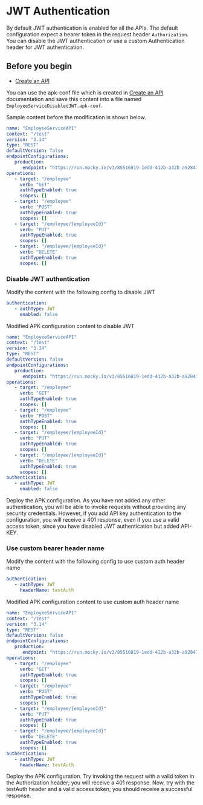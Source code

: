 # JWT Authentication

By default JWT authentication is enabled for all the APIs. The default configuration expect a bearer token in the request header `Authorization`. You can disable the JWT authentication or use a custom Authentication header for JWT authentication. 


## Before you begin

- [Create an API](../../../../get-started/quick-start-guide.md)

You can use the apk-conf file which is created in [Create an API](../../../../get-started/quick-start-guide.md) documentation and save this content into a file named `EmployeeServiceDisabledJWT.apk-conf`.


Sample content before the modification is shown below.

   ```yaml
   name: "EmployeeServiceAPI"
   context: "/test"
   version: "3.14"
   type: "REST"
   defaultVersion: false
   endpointConfigurations:
      production:
         endpoint: "https://run.mocky.io/v3/85516819-1edd-412b-a32b-a9284705a0b4"
   operations:
      - target: "/employee"
        verb: "GET"
        authTypeEnabled: true
        scopes: []
      - target: "/employee"
        verb: "POST"
        authTypeEnabled: true
        scopes: []
      - target: "/employee/{employeeId}"
        verb: "PUT"
        authTypeEnabled: true
        scopes: []
      - target: "/employee/{employeeId}"
        verb: "DELETE"
        authTypeEnabled: true
        scopes: []
   ```

### Disable JWT authentication

Modify the content with the following config to disable JWT
  
   ```yaml
   authentication: 
      - authType: JWT
        enabled: false
   ```

Modified APK configuration content to disable JWT

   ```yaml
   name: "EmployeeServiceAPI"
   context: "/test"
   version: "3.14"
   type: "REST"
   defaultVersion: false
   endpointConfigurations:
      production:
         endpoint: "https://run.mocky.io/v3/85516819-1edd-412b-a32b-a9284705a0b4"
   operations:
      - target: "/employee"
        verb: "GET"
        authTypeEnabled: true
        scopes: []
      - target: "/employee"
        verb: "POST"
        authTypeEnabled: true
        scopes: []
      - target: "/employee/{employeeId}"
        verb: "PUT"
        authTypeEnabled: true
        scopes: []
      - target: "/employee/{employeeId}"
        verb: "DELETE"
        authTypeEnabled: true
        scopes: []
   authentication: 
      - authType: JWT
        enabled: false
   ```
  
  Deploy the APK configuration. As you have not added any other authentication, you will be able to invoke requests without providing any security credentials. However, if you add API key authentication to the configuration, you will receive a 401 response, even if you use a valid access token, since you have disabled JWT authentication but added API-KEY.


### Use custom bearer header name


Modify the content with the following config to use custom auth header name
  
   ```yaml
   authentication: 
      - authType: JWT
        headerName: testAuth
   ```

Modified APK configuration content to use custom auth header name

   ```yaml
   name: "EmployeeServiceAPI"
   context: "/test"
   version: "3.14"
   type: "REST"
   defaultVersion: false
   endpointConfigurations:
      production:
         endpoint: "https://run.mocky.io/v3/85516819-1edd-412b-a32b-a9284705a0b4"
   operations:
      - target: "/employee"
        verb: "GET"
        authTypeEnabled: true
        scopes: []
      - target: "/employee"
        verb: "POST"
        authTypeEnabled: true
        scopes: []
      - target: "/employee/{employeeId}"
        verb: "PUT"
        authTypeEnabled: true
        scopes: []
      - target: "/employee/{employeeId}"
        verb: "DELETE"
        authTypeEnabled: true
        scopes: []
   authentication: 
      - authType: JWT
        headerName: testAuth
   ```
  
  Deploy the APK configuration. Try invoking the request with a valid token in the Authorization header; you will receive a 401 response. Now, try with the testAuth header and a valid access token; you should receive a successful response.